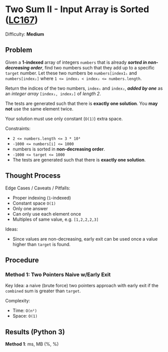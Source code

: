 # Two Sum II - Input Array is Sorted ([LC167](https://leetcode.com/problems/two-sum-ii-input-array-is-sorted/))
Difficulty: **Medium**

## Problem

Given a **1-indexed** array of integers `numbers` that is already ***sorted in non-decreasing order***, find two numbers such that they add up to a specific `target` number. Let these two numbers be `numbers[index1₁` and `numbers[index₂]` where `1 <= index₁ < index₂ <= numbers.length`.

Return the indices of the two numbers, `index₁` and `index₂`, ***added by one*** as an *integer array* `[index₁, index₂]` of *length 2*.

The tests are generated such that there is **exactly one solution**. You **may not** use the same element twice.

Your solution must use only constant (`O(1)`) extra space.

Constraints:
- `2 <= numbers.length <= 3 * 10⁴`
- `-1000 <= numbers[i] <= 1000`
- numbers is sorted in **non-decreasing order**.
- `-1000 <= target <= 1000`
- The tests are generated such that there is **exactly one solution**.

## Thought Process

Edge Cases / Caveats / Pitfalls:
- Proper indexing (`1`-indexed)
- Constant space `O(1)`
- Only one answer
- Can only use each element once
- Multiples of same value, e.g. `[1,2,2,2,3]`

Ideas:
- Since values are non-decreasing, early exit can be used once a value higher than `target` is found.

## Procedure

### Method 1: Two Pointers Naive w/Early Exit

Key Idea: a naive (brute force) two pointers approach with early exit if the `combined` sum is greater than `target`.

Complexity:
- Time: `O(n²)`
- Space: `O(1)`

## Results (Python 3)

**Method 1**:  ms, MB (%, %)
